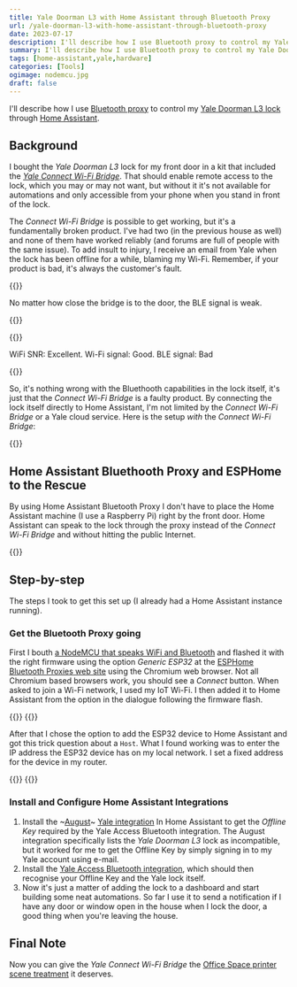 ```yaml
---
title: Yale Doorman L3 with Home Assistant through Bluetooth Proxy
url: /yale-doorman-l3-with-home-assistant-through-bluetooth-proxy
date: 2023-07-17
description: I'll describe how I use Bluetooth proxy to control my Yale Doorman L3 lock through Home Assistant.
summary: I'll describe how I use Bluetooth proxy to control my Yale Doorman L3 lock through Home Assistant.
tags: [home-assistant,yale,hardware]
categories: [Tools]
ogimage: nodemcu.jpg
draft: false
---
```



I'll describe how I use [Bluetooth proxy][4] to control my [Yale Doorman L3 lock][5] through [Home Assistant][3].

## Background

I bought the _Yale Doorman L3_ lock for my front door in a kit that
included the _[Yale Connect Wi-Fi Bridge][1]_. That should enable remote access
to the lock, which you may or may not want, but without it it's not available
for automations and only accessible from your phone when you stand in front of
the lock.

The _Connect Wi-Fi Bridge_ is possible to get working, but it's a fundamentally
broken product. I've had two (in the previous house as well) and none of them
have worked reliably (and forums are full of people with the same issue). To
add insult to injury, I receive an email from Yale when the lock has been
offline for a while, blaming my Wi-Fi. Remember, if your product is bad, it's
always the customer's fault.

{{<post-image image="bridge-close-to-door.jpg" alt="Yale Wi-Fi Bridge very close to font door" width="600">}}
<p>No matter how close the bridge is to the door, the BLE signal is weak.</p>
{{</post-image>}}

{{<post-image image="bad-ble-signal.png" alt="Bad BLE signal and good WiFi signal" width="600">}}
<p>WiFi SNR: Excellent. Wi-Fi signal: Good. BLE signal: Bad</p>
{{</post-image>}}

So, it's nothing wrong with the Bluethooth capabilities in the lock itself, it's just
that the _Connect Wi-Fi Bridge_ is a faulty product. By connecting the lock itself directly to Home
Assistant, I'm not limited by the _Connect Wi-Fi Bridge_ or a Yale cloud service. Here is the
setup _with_ the _Connect Wi-Fi Bridge_:

{{<post-svg image="yale-connect-wifi-bridge.svg" use-theme="true" />}}

## Home Assistant Bluethooth Proxy and ESPHome to the Rescue

By using Home Assistant Bluetooth Proxy I don't have to place the Home
Assistant machine (I use a Raspberry Pi) right by the front door. Home
Assistant can speak to the lock through the proxy instead of the _Connect Wi-Fi Bridge_ and without
hitting the public Internet.

{{<post-svg image="bluetooth-proxy.svg" use-theme="true" />}}

## Step-by-step

The steps I took to get this set up (I already had a Home Assistant instance
running).

### Get the Bluetooth Proxy going

First I bouth [a NodeMCU that speaks WiFi and Bluetooth][2] and flashed it
   with the right firmware using the option _Generic ESP32_ at the [ESPHome
Bluetooth Proxies web site][4] using the Chromium web browser. Not all Chromium
based browsers work, you should see a _Connect_ button. When asked to join a Wi-Fi network,
I used my IoT Wi-Fi. I then added it to Home Assistant from the option in the dialogue following the firmware flash.

{{<post-image image="esphome-flash-bluetooth-proxy.png" alt="" width="600">}}
{{</post-image>}}

After that I chose the option to add the ESP32 device to Home Assistant and got this
trick question about a `Host`. What I found working was to enter the IP address
the ESP32 device has on my local network. I set a fixed address for the device in my router.

{{<post-image image="esphome-add-to-home-assistant.png" alt="" width="600">}}
{{</post-image>}}

### Install and Configure Home Assistant Integrations

1. Install the ~[August][6]~ [Yale integration][8] In Home Assistant to get the _Offline Key_
   required by the Yale Access Bluetooth integration. The August integration
specifically lists the _Yale Doorman L3_ lock as incompatible, but it worked for
me to get the Offline Key by simply signing in to my Yale account using e-mail.
2. Install the [Yale Access Bluetooth integration][7], which should then recognise your
   Offline Key and the Yale lock itself.
3. Now it's just a matter of adding the lock to a dashboard and start building
   some neat automations. So far I use it to send a notification if I have any
door or window open in the house when I lock the door, a good thing when you're
leaving the house.

## Final Note

Now you can give the _Yale Connect Wi-Fi Bridge_ the [Office Space printer scene
treatment](https://www.youtube.com/watch?v=N9wsjroVlu8)  it deserves.

[1]: https://www.yalehome.com/sg/en/products/accessories/yale-connect-wi-fi-bridge
[2]: https://www.amazon.se/-/en/AZDelivery-Bluetooth-Development-compatible-including/dp/B08BTLYSTM
[3]: https://www.home-assistant.io/
[4]: https://esphome.github.io/bluetooth-proxies/
[5]: https://www.yalehome.com/se/sv/products/smart-locks/yale-doorman-l3s
[6]: https://www.home-assistant.io/integrations/august/
[7]: https://www.home-assistant.io/integrations/yalexs_ble
[8]: https://www.home-assistant.io/integrations/yale
